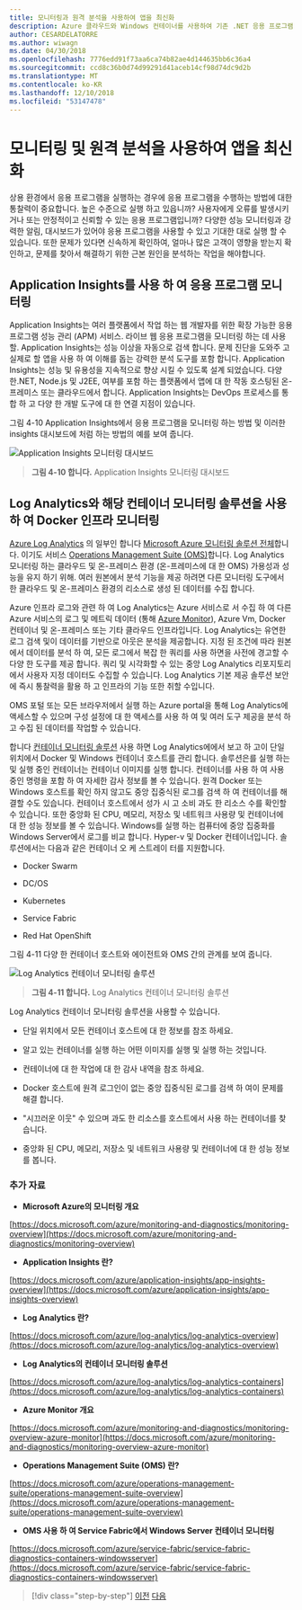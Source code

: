 ```yaml
---
title: 모니터링과 원격 분석을 사용하여 앱을 최신화
description: Azure 클라우드와 Windows 컨테이너를 사용하여 기존 .NET 응용 프로그램 최신화 | 모니터링 및 원격 분석을 사용하여 앱을 최신화
author: CESARDELATORRE
ms.author: wiwagn
ms.date: 04/30/2018
ms.openlocfilehash: 7776edd91f73aa6ca74b82ae4d144635bb6c36a4
ms.sourcegitcommit: ccd8c36b0d74d99291d41aceb14cf98d74dc9d2b
ms.translationtype: MT
ms.contentlocale: ko-KR
ms.lasthandoff: 12/10/2018
ms.locfileid: "53147478"
---
```

# <a name="modernize-your-apps-with-monitoring-and-telemetry"></a>모니터링 및 원격 분석을 사용하여 앱을 최신화

상용 환경에서 응용 프로그램을 실행하는 경우에 응용 프로그램을 수행하는 방법에 대한 통찰력이 중요합니다. 높은 수준으로 실행 하고 있읍니까? 사용자에게 오류를 발생시키거나 또는 안정적이고 신뢰할 수 있는 응용 프로그램입니까? 다양한 성능 모니터링과 강력한 알림, 대시보드가 있어야 응용 프로그램을 사용할 수 있고 기대한 대로 실행 할 수 있습니다. 또한 문제가 있다면 신속하게 확인하여, 얼마나 많은 고객이 영향을 받는지 확인하고, 문제를 찾아서 해결하기 위한 근본 원인을 분석하는 작업을 해야합니다.

## <a name="monitor-your-application-with-application-insights"></a>Application Insights를 사용 하 여 응용 프로그램 모니터링

Application Insights는 여러 플랫폼에서 작업 하는 웹 개발자를 위한 확장 가능한 응용 프로그램 성능 관리 (APM) 서비스. 라이브 웹 응용 프로그램을 모니터링 하는 데 사용할. Application Insights는 성능 이상을 자동으로 검색 합니다. 문제 진단을 도와주 고 실제로 할 앱을 사용 하 여 이해를 돕는 강력한 분석 도구를 포함 합니다. Application Insights는 성능 및 유용성을 지속적으로 향상 시킬 수 있도록 설계 되었습니다. 다양 한.NET, Node.js 및 J2EE, 여부를 포함 하는 플랫폼에서 앱에 대 한 작동 호스팅된 온-프레미스 또는 클라우드에서 합니다. Application Insights는 DevOps 프로세스를 통합 하 고 다양 한 개발 도구에 대 한 연결 지점이 있습니다.

그림 4-10 Application Insights에서 응용 프로그램을 모니터링 하는 방법 및 이러한 insights 대시보드에 처럼 하는 방법의 예를 보여 줍니다.

![Application Insights 모니터링 대시보드](./media/image10.png)

> **그림 4-10 합니다.** Application Insights 모니터링 대시보드

## <a name="monitor-your-docker-infrastructure-with-log-analytics-and-its-container-monitoring-solution"></a>Log Analytics와 해당 컨테이너 모니터링 솔루션을 사용 하 여 Docker 인프라 모니터링

[Azure Log Analytics](https://docs.microsoft.com/azure/log-analytics/log-analytics-overview) 의 일부인 합니다 [Microsoft Azure 모니터링 솔루션 전체](https://docs.microsoft.com/azure/monitoring-and-diagnostics/monitoring-overview)합니다. 이기도 서비스 [Operations Management Suite (OMS)](https://docs.microsoft.com/azure/operations-management-suite/operations-management-suite-overview)합니다. Log Analytics 모니터링 하는 클라우드 및 온-프레미스 환경 (온-프레미스에 대 한 OMS) 가용성과 성능을 유지 하기 위해. 여러 원본에서 분석 기능을 제공 하려면 다른 모니터링 도구에서 한 클라우드 및 온-프레미스 환경의 리소스로 생성 된 데이터를 수집 합니다.

Azure 인프라 로그와 관련 하 여 Log Analytics는 Azure 서비스로 서 수집 하 여 다른 Azure 서비스의 로그 및 메트릭 데이터 (통해 [Azure Monitor](https://docs.microsoft.com/azure/monitoring-and-diagnostics/monitoring-overview-azure-monitor)), Azure Vm, Docker 컨테이너 및 온-프레미스 또는 기타 클라우드 인프라입니다. Log Analytics는 유연한 로그 검색 및이 데이터를 기반으로 아웃은 분석을 제공합니다. 지정 된 조건에 따라 원본에서 데이터를 분석 하 여, 모든 로그에서 복잡 한 쿼리를 사용 하면을 사전에 경고할 수 다양 한 도구를 제공 합니다. 쿼리 및 시각화할 수 있는 중앙 Log Analytics 리포지토리에서 사용자 지정 데이터도 수집할 수 있습니다. Log Analytics 기본 제공 솔루션 보안에 즉시 통찰력을 활용 하 고 인프라의 기능 또한 취할 수입니다.

OMS 포털 또는 모든 브라우저에서 실행 하는 Azure portal을 통해 Log Analytics에 액세스할 수 있으며 구성 설정에 대 한 액세스를 사용 하 여 및 여러 도구 제공을 분석 하 고 수집 된 데이터를 작업할 수 있습니다.

합니다 [컨테이너 모니터링 솔루션](https://docs.microsoft.com/azure/log-analytics/log-analytics-containers) 사용 하면 Log Analytics에에서 보고 하 고이 단일 위치에서 Docker 및 Windows 컨테이너 호스트를 관리 합니다. 솔루션은를 실행 하는 및 실행 중인 컨테이너는 컨테이너 이미지를 실행 합니다. 컨테이너를 사용 하 여 사용 중인 명령을 포함 하 여 자세한 감사 정보를 볼 수 있습니다. 원격 Docker 또는 Windows 호스트를 확인 하지 않고도 중앙 집중식된 로그를 검색 하 여 컨테이너를 해결할 수도 있습니다. 컨테이너 호스트에서 성가 시 고 소비 과도 한 리소스 수를 확인할 수 있습니다. 또한 중앙화 된 CPU, 메모리, 저장소 및 네트워크 사용량 및 컨테이너에 대 한 성능 정보를 볼 수 있습니다. Windows를 실행 하는 컴퓨터에 중앙 집중화를 Windows Server에서 로그를 비교 합니다. Hyper-v 및 Docker 컨테이너입니다. 솔루션에서는 다음과 같은 컨테이너 오 케 스트레이 터를 지원합니다.

-   Docker Swarm

-   DC/OS

-   Kubernetes

-   Service Fabric

-   Red Hat OpenShift

그림 4-11 다양 한 컨테이너 호스트와 에이전트와 OMS 간의 관계를 보여 줍니다.

![Log Analytics 컨테이너 모니터링 솔루션](./media/image11.png)

> **그림 4-11 합니다.** Log Analytics 컨테이너 모니터링 솔루션

Log Analytics 컨테이너 모니터링 솔루션을 사용할 수 있습니다.

-   단일 위치에서 모든 컨테이너 호스트에 대 한 정보를 참조 하세요.

-   알고 있는 컨테이너를 실행 하는 어떤 이미지를 실행 및 실행 하는 것입니다.

-   컨테이너에 대 한 작업에 대 한 감사 내역을 참조 하세요.

-   Docker 호스트에 원격 로그인이 없는 중앙 집중식된 로그를 검색 하 여이 문제를 해결 합니다.

-   "시끄러운 이웃" 수 있으며 과도 한 리소스를 호스트에서 사용 하는 컨테이너를 찾습니다.

-   중앙화 된 CPU, 메모리, 저장소 및 네트워크 사용량 및 컨테이너에 대 한 성능 정보를 봅니다.

### <a name="additional-resources"></a>추가 자료

-   **Microsoft Azure의 모니터링 개요**

[https://docs.microsoft.com/azure/monitoring-and-diagnostics/monitoring-overview](https://docs.microsoft.com/azure/monitoring-and-diagnostics/monitoring-overview)

-   **Application Insights 란?**

[https://docs.microsoft.com/azure/application-insights/app-insights-overview](https://docs.microsoft.com/azure/application-insights/app-insights-overview)

-   **Log Analytics 란?**

[https://docs.microsoft.com/azure/log-analytics/log-analytics-overview](https://docs.microsoft.com/azure/log-analytics/log-analytics-overview)

-   **Log Analytics의 컨테이너 모니터링 솔루션**

[https://docs.microsoft.com/azure/log-analytics/log-analytics-containers](https://docs.microsoft.com/azure/log-analytics/log-analytics-containers)

-   **Azure Monitor 개요**

[https://docs.microsoft.com/azure/monitoring-and-diagnostics/monitoring-overview-azure-monitor](https://docs.microsoft.com/azure/monitoring-and-diagnostics/monitoring-overview-azure-monitor)

-   **Operations Management Suite (OMS) 란?**

[https://docs.microsoft.com/azure/operations-management-suite/operations-management-suite-overview](https://docs.microsoft.com/azure/operations-management-suite/operations-management-suite-overview)

-   **OMS 사용 하 여 Service Fabric에서 Windows Server 컨테이너 모니터링**

[https://docs.microsoft.com/azure/service-fabric/service-fabric-diagnostics-containers-windowsserver](https://docs.microsoft.com/azure/service-fabric/service-fabric-diagnostics-containers-windowsserver)

>[!div class="step-by-step"]
>[이전](build-resilient-services-ready-for-the-cloud-embrace-transient-failures-in-the-cloud.md)
>[다음](modernize-your-apps-lifecycle-with-ci-cd-pipelines-and-devops-tools-in-the-cloud.md)

